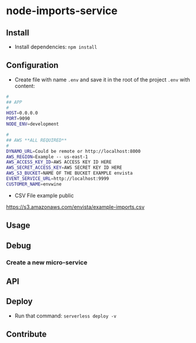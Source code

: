 # node-imports-service

## Install

- Install dependencies: `npm install`

## Configuration
* Create file with name `.env` and save it in the root of the project `.env` with content:

```bash
#
## APP
#
HOST=0.0.0.0
PORT=9090
NODE_ENV=development

#
## AWS **ALL REQUIRED**
#
DYNAMO_URL=Could be remote or http://localhost:8000
AWS_REGION=Example -- us-east-1
AWS_ACCESS_KEY_ID=AWS ACCESS KEY ID HERE
AWS_SECRET_ACCESS_KEY=AWS SECRET KEY ID HERE
AWS_S3_BUCKET=NAME OF THE BUCKET EXAMPLE envista
EVENT_SERVICE_URL=http://localhost:9999
CUSTOMER_NAME=envwine

```

* CSV File example public

https://s3.amazonaws.com/envista/example-imports.csv

## Usage

## Debug

### Create a new micro-service

## API

## Deploy

- Run that command: `serverless deploy -v`

## Contribute
